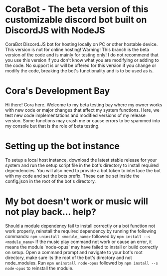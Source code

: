 # CoraBot - The beta version of this customizable discord bot built on DiscordJS with NodeJS
 CoraBot Discord.JS bot for hosting locally on PC or other hostable device. 
 This version is not for online hosting!
 Warning! This branch is the beta version of the code and is mainly for testing only! 
 I do not recommend that you use this version if you don't know what you are modifying or adding to the code. No support is or will be offered for this version if you change or modify the code, breaking the bot's functionality and is to be used as is.
 
# Cora's Development Bay
 Hi there! Cora here. Welcome to my beta testing bay where my owner works with new code or major changes that affect my system functions.
 Here, we test new code implementations and modified versions of my release version.
 Some functions may crash me or cause errors to be spammed into my console but that is the role of beta testing. 

# Setting up the bot instance
 To setup a local host instance, download the latest stable release for your system and run the setup script file in the bot's directory to install required dependencies. 
 You will also need to provide a bot token to interface the bot with my code and set the bots prefix. These can be set inside the config.json in the root of the bot's directory.
 
# My bot doesn't work or music will not play back... help?
 Should a module dependency fail to install correctly or a bot function not work properly, reinstall the required dependency by running the following commands:
 `npm uninstall <module_name>` followed by `npm install --s <module_name>`
 If the music play command not work or cause an error, it means the module 'node-opus' may have failed to install or build correctly on setup. 
 Open a command prompt and navigate to your bot's root directory, make sure its the root of the bot's directory and not node_modules.
 Run `npm uninstall node-opus` followed by `npm install --s node-opus` to reinstall the module.